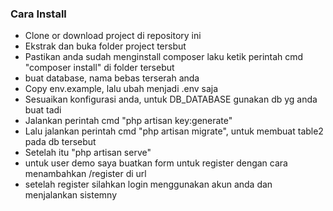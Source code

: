 ### Cara Install
- Clone or download project di repository ini
- Ekstrak dan buka folder project tersbut
- Pastikan anda sudah menginstall composer laku ketik perintah cmd "composer install" di folder tersebut
- buat database, nama bebas terserah anda
- Copy env.example, lalu ubah menjadi .env saja
- Sesuaikan konfigurasi anda, untuk DB_DATABASE gunakan db yg anda buat tadi
- Jalankan perintah cmd "php artisan key:generate"
- Lalu jalankan perintah cmd "php artisan migrate", untuk membuat table2 pada db tersebut
- Setelah itu "php artisan serve"
- untuk user demo saya buatkan form untuk register dengan cara menambahkan /register di url
- setelah register silahkan login menggunakan akun anda dan menjalankan sistemny
